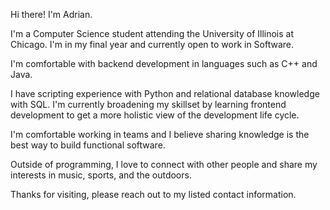 Hi there! I'm Adrian.

I'm a Computer Science student attending the University of Illinois at Chicago. I'm in my final year and currently open to work in Software.

I'm comfortable with backend development in languages such as C++ and Java.

I have scripting experience with Python and relational database knowledge with SQL. I'm currently broadening my skillset by learning frontend development to get a more holistic view of the development life cycle.

I'm comfortable working in teams and I believe sharing knowledge is the best way to build functional software.

Outside of programming, I love to connect with other people and share my interests in music, sports, and the outdoors.

Thanks for visiting, please reach out to my listed contact information.

